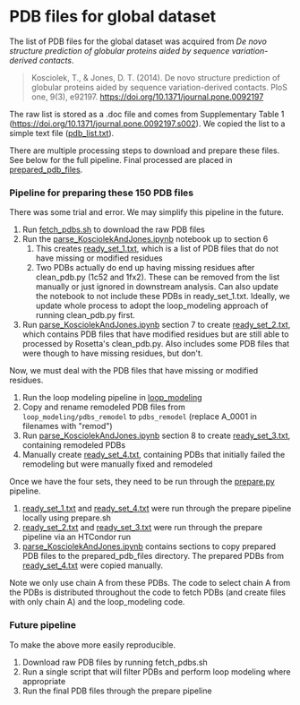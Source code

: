 # PDB files for global dataset

The list of PDB files for the global dataset was acquired from _De novo structure prediction of globular proteins aided by sequence variation-derived contacts_.

>Kosciolek, T., & Jones, D. T. (2014). De novo structure prediction of globular proteins aided by sequence variation-derived contacts. PloS one, 9(3), e92197. https://doi.org/10.1371/journal.pone.0092197

The raw list is stored as a .doc file and comes from Supplementary Table 1 (https://doi.org/10.1371/journal.pone.0092197.s002). 
We copied the list to a simple text file ([pdb_list.txt](pdb_list.txt)). 

There are multiple processing steps to download and prepare these files. See below for the full pipeline.
Final processed are placed in [prepared_pdb_files](../prepared_pdb_files).


[//]: # (The code for fetching and processing the PDB files from [RCSB Protein Data Bank]&#40;https://www.rcsb.org&#41; is contained in [fetch_pdbs.sh]&#40;fetch_pdbs.sh&#41;.)

[//]: # (Running the script will create intermediate directories for the raw PDB files and other processing steps. )

### Pipeline for preparing these 150 PDB files 
There was some trial and error. We may simplify this pipeline in the future. 

1. Run [fetch_pdbs.sh](fetch_pdbs.sh) to download the raw PDB files
2. Run the [parse_KosciolekAndJones.ipynb](../../notebooks/parse_KosciolekAndJones.ipynb) notebook up to section 6 
   1. This creates [ready_set_1.txt](ready_set_1.txt), which is a list of PDB files that do not have missing or modified residues
   2. Two PDBs actually do end up having missing residues after clean_pdb.py (1c52 and 1fx2). These can be removed from the list manually or just ignored in downstream analysis. Can also update the notebook to not include these PDBs in ready_set_1.txt. Ideally, we update whole process to adopt the loop_modeling approach of running clean_pdb.py first.
5. Run [parse_KosciolekAndJones.ipynb](../../notebooks/parse_KosciolekAndJones.ipynb) section 7 to create [ready_set_2.txt](ready_set_2.txt), which contains PDB files that have modified residues but are still able to processed by Rosetta's clean_pdb.py. Also includes some PDB files that were though to have missing residues, but don't.  

Now, we must deal with the PDB files that have missing or modified residues.
1. Run the loop modeling pipeline in [loop_modeling](loop_modeling)
2. Copy and rename remodeled PDB files from `loop_modeling/pdbs_remodel` to `pdbs_remodel` (replace A_0001 in filenames with "remod")
3. Run [parse_KosciolekAndJones.ipynb](../../notebooks/parse_KosciolekAndJones.ipynb) section 8 to create [ready_set_3.txt](ready_set_3.txt), containing remodeled PDBs
4. Manually create [ready_set_4.txt](ready_set_4.txt), containing PDBs that initially failed the remodeling but were manually fixed and remodeled

Once we have the four sets, they need to be run through the [prepare.py](../../code/prepare.py) pipeline. 
1. [ready_set_1.txt](ready_set_1.txt) and [ready_set_4.txt](ready_set_4.txt) were run through the prepare pipeline locally using prepare.sh
2. [ready_set_2.txt](ready_set_2.txt) and [ready_set_3.txt](ready_set_3.txt) were run through the prepare pipeline via an HTCondor run
3. [parse_KosciolekAndJones.ipynb](../../notebooks/parse_KosciolekAndJones.ipynb) contains sections to copy prepared PDB files to the prepared_pdb_files directory. The prepared PDBs from [ready_set_4.txt](ready_set_4.txt) were copied manually.

Note we only use chain A from these PDBs. The code to select chain A from the PDBs is distributed throughout the code to fetch PDBs (and create files with only chain A) and the loop_modeling code.  

### Future pipeline
To make the above more easily reproducible. 
1. Download raw PDB files by running fetch_pdbs.sh
2. Run a single script that will filter PDBs and perform loop modeling where appropriate
3. Run the final PDB files through the prepare pipeline